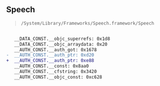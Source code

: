 ## Speech

> `/System/Library/Frameworks/Speech.framework/Speech`

```diff

   __DATA_CONST.__objc_superrefs: 0x1d8
   __DATA_CONST.__objc_arraydata: 0x20
   __AUTH_CONST.__auth_got: 0x1678
-  __AUTH_CONST.__auth_ptr: 0xd20
+  __AUTH_CONST.__auth_ptr: 0xe88
   __AUTH_CONST.__const: 0x8aa0
   __AUTH_CONST.__cfstring: 0x3420
   __AUTH_CONST.__objc_const: 0xc628

```
